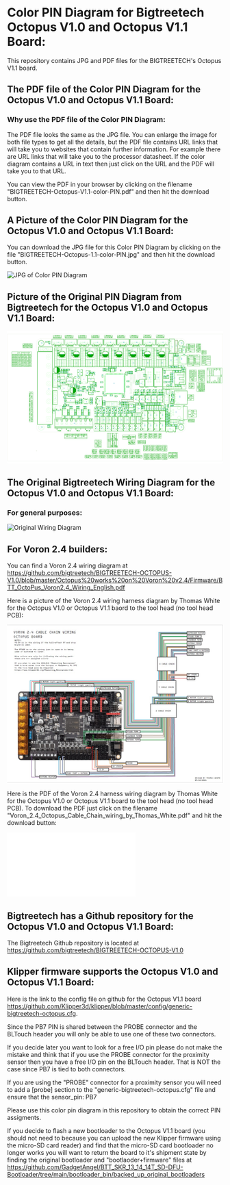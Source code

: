# Color PIN Diagram for Bigtreetech Octopus V1.0 and Octopus V1.1 Board:

This repository contains JPG and PDF files for the BIGTREETECH's Octopus V1.1 board.

## The PDF file of the Color PIN Diagram for the Octopus V1.0 and Octopus V1.1 Board:

### Why use the PDF file of the Color PIN Diagram:

The PDF file looks the same as the JPG file. You can enlarge the image for both file types to
get all the details, but the PDF file contains URL links that will take you to websites that contain further information.  For example there are URL links that will take you to the processor datasheet.  If the color diagram contains a URL in text then just click on the URL and the PDF  will take you to that URL.

You can view the PDF in your browser by clicking on the filename "BIGTREETECH-Octopus-V1.1-color-PIN.pdf" and then hit the download button.

## A Picture of the Color PIN Diagram for the Octopus V1.0 and Octopus V1.1 Board:

You can download the JPG file for this Color PIN Diagram by clicking on the file "BIGTREETECH-Octopus-1.1-color-PIN.jpg" and then hit the download button.

![JPG of Color PIN Diagram](BIGTREETECH-Octopus-1.1-color-PIN.jpg)

## Picture of the Original PIN Diagram from Bigtreetech for the Octopus V1.0 and Octopus V1.1 Board:

![JPG of original PIN Diagram](images/BIGTREETECH-Octopus-V1.1-original-PIN.jpg)

## The Original Bigtreetech Wiring Diagram for the Octopus V1.0 and Octopus V1.1 Board:

### For general purposes:

![Original Wiring Diagram](images/BIQU-Octopus-wiring-diagram-V1.0-2021-7-9.png)

## For Voron 2.4 builders:

You can find a Voron 2.4 wiring diagram at https://github.com/bigtreetech/BIGTREETECH-OCTOPUS-V1.0/blob/master/Octopus%20works%20on%20Voron%20v2.4/Firmware/BTT_OctoPus_Voron2.4_Wiring_English.pdf

Here is a picture of the Voron 2.4 wiring harness diagram by Thomas White for the Octopus V1.0 or Octopus V1.1 baord to the tool head (no tool head PCB):

![Original Wiring Diagram](Voron_2.4_Octopus_Cable_Chain_wiring_by_Thomas_White.JPG)

Here is the PDF of the Voron 2.4 harness wiring diagram by Thomas White for the Octopus V1.0 or Octopus V1.1 board to the tool head (no tool head PCB).  To download the PDF just click on the filename "Voron_2.4_Octopus_Cable_Chain_wiring_by_Thomas_White.pdf" and hit the download button:

 ![Voron 2.4 Wiring Harness Diagram by Thomas White](Voron_2.4_Octopus_Cable_Chain_wiring_by_Thomas_White.pdf)


## Bigtreetech has a Github repository for the Octopus V1.0 and Octopus V1.1 Board:

The Bigtreetech Github repository is located at https://github.com/bigtreetech/BIGTREETECH-OCTOPUS-V1.0

## Klipper firmware supports the Octopus V1.0 and Octopus V1.1 Board:

Here is the link to the config file on github for the Octopus V1.1 board https://github.com/Klipper3d/klipper/blob/master/config/generic-bigtreetech-octopus.cfg.

Since the PB7 PIN is shared between the PROBE connector and the BLTouch header you will only be able to use one of these two connectors.

If you decide later you want to look for a free I/O pin please do not make the mistake and think that if you use the PROBE connector for the proximity sensor then you have a free I/O pin on the BLTouch header.  That is NOT the case since PB7 is tied to both connectors.

If you are using the "PROBE" connector for a proximity sensor you will need to add a [probe] section to the "generic-bigtreetech-octopus.cfg" file and ensure that the sensor_pin: PB7

Please use this color pin diagram in this repository to obtain the correct PIN assigments.

If you decide to flash a new bootloader to the Octopus V1.1 board (you should not need to because you can upload the new Klipper firmware using the micro-SD card reader) and find that the micro-SD card bootloader no longer works you will want to return the board to it's shipment state by finding the original bootloader and "bootlaoder+firmware" files at https://github.com/GadgetAngel/BTT_SKR_13_14_14T_SD-DFU-Bootloader/tree/main/bootloader_bin/backed_up_original_bootloaders

